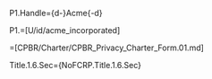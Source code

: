 P1.Handle={d-}Acme{-d}

P1.=[U/id/acme_incorporated]

=[CPBR/Charter/CPBR_Privacy_Charter_Form.01.md]

Title.1.6.Sec={NoFCRP.Title.1.6.Sec}
